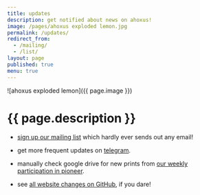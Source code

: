 ```yaml
---
title: updates
description: get notified about news on ahoxus!
image: /pages/ahoxus exploded lemon.jpg
permalink: /updates/
redirect_from:
  - /mailing/
  - /list/
layout: page
published: true
menu: true
---
```


![ahoxus exploded lemon]({{ page.image }})

# {{ page.description }}

- [sign up our mailing list](https://forms.gle/VvdnPbZ7guF8y6er9) which hardly ever sends out any email!

- get more frequent updates on [telegram](//t.me/ahoxus).

- manually check google drive for new prints from [our weekly participation in pioneer](https://drive.google.com/folderview?id=1T7fdo8RcTgne0HlwyJLbMnqTcf1nRivp).

- see [all website changes on GitHub](https://github.com/ahoxus/ahoxus.github.io/commits/master), if you dare!
